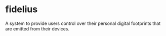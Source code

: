 fidelius
========

A system to provide users control over their personal digital footprints that are emitted from their devices.
